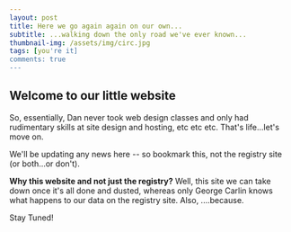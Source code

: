 ```yaml
---
layout: post
title: Here we go again again on our own...
subtitle: ...walking down the only road we've ever known...
thumbnail-img: /assets/img/circ.jpg
tags: [you're it]
comments: true
---
```


## Welcome to our little website

So, essentially, Dan never took web design classes and only had rudimentary skills at site design and hosting, etc etc etc. That's life...let's move on.

We'll be updating any news here -- so bookmark this, not the registry site (or both...or don't). 

**Why this website and not just the registry?**
Well, this site we can take down once it's all done and dusted, whereas only George Carlin knows what happens to our data on the registry site. Also, ....because.

Stay Tuned!


